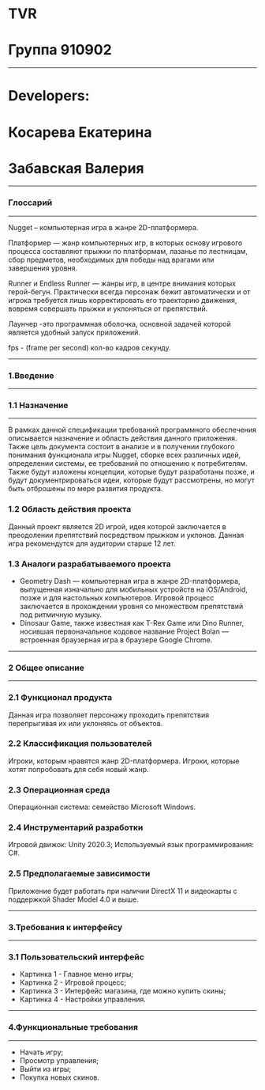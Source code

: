 # TVR
Группа 910902
=====================
***
Developers:
=====================

Косарева Екатерина
=====================
Забавская Валерия
=====================
***
### Глоссарий

***
Nugget –  компьютерная игра в жанре 2D-платформера.

Платформер  — жанр компьютерных игр, в которых основу игрового процесса составляют прыжки по платформам, лазанье по лестницам, сбор предметов, необходимых для победы над врагами или завершения уровня.

Runner и Endless Runner — жанры игр, в центре внимания которых герой-бегун. Практически всегда персонаж бежит автоматически и от игрока требуется лишь корректировать его траекторию движения, вовремя совершать прыжки и уклоняться от препятствий.

Лаунчер -это программная оболочка, основной задачей которой является удобный запуск приложений.

fps - (frame per second) кол-во кадров секунду.
***
### 1.Введение 
***

### 1.1 Назначение 
---

В рамках данной спецификации требований программного обеспечения описывается назначение и область действия данного приложения. Также цель документа состоит в анализе и в получении глубокого понимания функционала игры Nugget, сборке всех различных идей, определении системы, ее требований по отношению к потребителям. Также будут изложены концепции, которые будут разработаны позже, и будут документрироваться идеи, которые будут рассмотрены, но могут быть отброшены по мере развития продукта.

### 1.2 Область действия проекта

Данный проект является 2D игрой, идея которой заключается в преодолении препятствий посредством прыжком и уклонов.  Данная игра рекомендутся для аудитории старше 12 лет.

### 1.3 Аналоги разрабатываемого проекта

* Geometry Dash — компьютерная игра в жанре 2D-платформера, выпущенная изначально для мобильных устройств на iOS/Android, позже и для настольных компьютеров.  Игровой процесс заключается в прохождении уровня со множеством препятствий под ритмичную музыку.
* Dinosaur Game, также известная как T-Rex Game или Dino Runner, носившая первоначальное кодовое название Project Bolan — встроенная браузерная игра в браузере Google Chrome.
***
### 2 Общее описание

***
### 2.1 Функционал продукта

Данная игра позволяет персонажу проходить препятствия перепрыгивая их или уклоняясь от объектов.

### 2.2 Классификация пользователей

Игроки, которым нравятся жанр 2D-платформера.
Игроки, которые хотят попробовать для себя новый жанр.

### 2.3 Операционная среда

Операционная система: семейство Microsoft Windows.

### 2.4 Инструментарий разработки

Игровой движок: Unity 2020.3;
Используемый язык программирования: C#.

### 2.5 Предполагаемые зависимости

Приложение будет работать при наличии DirectX 11 и видеокарты с поддержкой Shader Model 4.0 и выше.
***
### 3.Требования к интерфейсу
***

### 3.1 Пользовательский интерфейс


* Картинка 1 - Главное меню игры;
* Картинка 2 - Игровой процесс;
* Картинка 3 - Интерфейс магазина, где можно купить скины;
* Картинка 4 - Настройки управления.
***
### 4.Функциональные требования
***
* Начать игру;
* Просмотр управления;
* Выйти из игры;
* Покупка новых скинов.
